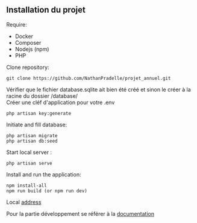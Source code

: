 ## Installation du projet

Require:

- Docker
- Composer
- Nodejs (npm)
- PHP

Clone repository:

```
git clone https://github.com/NathanPradelle/projet_annuel.git
```

Vérifier que le fichier database.sqlite ait bien été créé et sinon le créer à la racine du dossier /database/  
Créer une cléf d'application pour votre .env

```
php artisan key:generate
```

Initiate and fill database:

```
php artisan migrate
php artisan db:seed
```

Start local server :

```
php artisan serve
```

Install and run the application:

```
npm install-all
npm run build (or npm run dev)
```

Local [address](http:localhost:8000)

Pour la partie développement se référer à la [documentation](https://laravel.com/docs)
